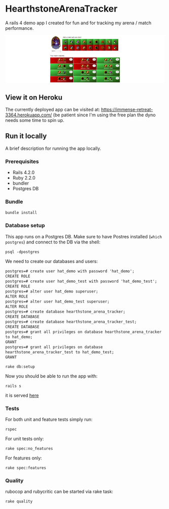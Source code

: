 # HearthstoneArenaTracker

A rails 4 demo app I created for fun and for tracking my arena / match performance. 

![App preview](app/assets/images/matches.png)

## View it on Heroku

The currently deployed app can be visited at: https://immense-retreat-3364.herokuapp.com/ (be patient since I'm using the free plan the dyno needs some time to spin up.

## Run it locally

A brief description for running the app locally.

### Prerequisites

* Rails 4.2.0
* Ruby 2.2.0
* bundler
* Postgres DB 

### Bundle

```
bundle install
```

### Database setup

This app runs on a Postgres DB. Make sure to have Postres installed (`which postgres`) and connect to the DB via the shell:

```
psql -dpostgres
```

We need to create our databases and users:

```
postgres=# create user hat_demo with password 'hat_demo';
CREATE ROLE
postgres=# create user hat_demo_test with password 'hat_demo_test';
CREATE ROLE
postgres=# alter user hat_demo superuser;
ALTER ROLE
postgres=# alter user hat_demo_test superuser;
ALTER ROLE
postgres=# create database hearthstone_arena_tracker;
CREATE DATABASE
postgres=# create database hearthstone_arena_tracker_test;
CREATE DATABASE
postgres=# grant all privileges on database hearthstone_arena_tracker to hat_demo; 
GRANT
postgres=# grant all privileges on database hearthstone_arena_tracker_test to hat_demo_test; 
GRANT
```

```
rake db:setup
```

Now you should be able to run the app with:

```
rails s
```

it is served [here](http://localhost:3000/)

### Tests

For both unit and feature tests simply run:

```
rspec
```

For unit tests only:

```
rake spec:no_features
```

For features only:

```
rake spec:features
```

### Quality

rubocop and rubycritic can be started via rake task:

```
rake quality
```







